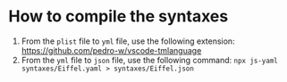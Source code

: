 # How to compile the syntaxes

1. From the `plist` file to `yml` file, use the following extension: https://github.com/pedro-w/vscode-tmlanguage
2. From the `yml` file to `json` file, use the following command: `npx js-yaml syntaxes/Eiffel.yaml > syntaxes/Eiffel.json`

 